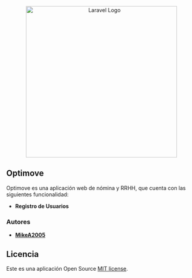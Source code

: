 <p align="center"><a href="https://laravel.com" target="_blank"><img src="https://raw.githubusercontent.com/laravel/art/master/logo-lockup/5%20SVG/2%20CMYK/1%20Full%20Color/laravel-logolockup-cmyk-red.svg" width="400" alt="Laravel Logo"></a></p>

## Optimove

Optimove es una aplicación web de nómina y RRHH, que cuenta con las siguientes funcionalidad:
- **Registro de Usuarios**

### Autores

- **[MikeA2005](https://github.com/MikeA2005)**

## Licencia

Este es una aplicación Open Source [MIT license](https://opensource.org/licenses/MIT).
